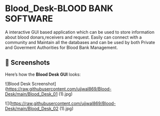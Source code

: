 # Blood_Desk-BLOOD BANK SOFTWARE
A interactive GUI based application which can be used to store information about blood donars,receivers and request.
Easily can connect with a community and Maintain all the databases and can be used by both Private and Goverment Authorities for Blood Bank Management.


## 📸 Screenshots

Here’s how the **Blood Desk GUI** looks:

![Blood Desk Screenshot](https://raw.githubusercontent.com/ujjwal869/Blood-Desk/main/Blood_Desk_01 (1).jpg)

![](https://raw.githubusercontent.com/ujjwal869/Blood-Desk/main/Blood_Desk_02 (1).jpg)
